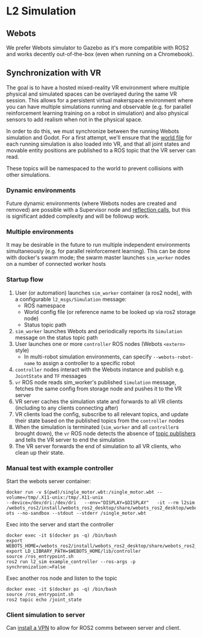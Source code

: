 # L2 Simulation

## Webots

We prefer Webots simulator to Gazebo as it's more compatible with ROS2 and works decently out-of-the-box (even when running on a Chromebook).

## Synchronization with VR

The goal is to have a hosted mixed-reality VR environment where multiple physical and simulated spaces can be overlayed during the same VR session. This allows for a persistent virtual makerspace environment where you can have multiple simulations running and observable (e.g. for parallel reinforcement learning training on a robot in simulation) and also physical sensors to add realism when not in the physical space.

In order to do this, we must synchronize between the running Webots simulation and Godot. For a first attempt, we'll ensure that the [world file](https://cyberbotics.com/doc/reference/webots-world-files) for each running simulation is also loaded into VR, and that all joint states and movable entity positions are published to a ROS topic that the VR server can read.

These topics will be namespaced to the world to prevent collisions with other simulations.

### Dynamic environments

Future dynamic environments (where Webots nodes are created and removed) are possible with a Supervisor node and [reflection calls](https://cyberbotics.com/doc/reference/supervisor?tab-language=python#wb_supervisor_field_get_mf_node), but this is significant added complexity and will be followup work. 

### Multiple environments

It may be desirable in the future to run multiple independent environments simultaneously (e.g. for parallel reinforcement learning). This can be done with docker's swarm mode; the swarm master launches `sim_worker` nodes on a number of connected worker hosts 

### Startup flow

1. User (or automation) launches `sim_worker` container (a ros2 node), with a configurable `l2_msgs/Simulation` message:
   * ROS namespace
   * World config file (or reference name to be looked up via ros2 storage node)
   * Status topic path
1. `sim_worker` launches Webots and periodically reports its `Simulation` message on the status topic path
1. User launches one or more `controller` ROS nodes (Webots `<extern>` style)
   * In multi-robot simulation environments, can specify `--webots-robot-name` to assign a controller to a specific robot
1. `controller` nodes interact with the Webots instance and publish e.g. `JointState` and `TF` messages
1. `vr` ROS node reads sim_worker's published `Simulation` message, fetches the same config from storage node and pushes it to the VR server
1. VR server caches the simulation state and forwards to all VR clients (including to any clients connecting after)
1. VR clients load the config, subscribe to all relevant topics, and update their state based on the published topics from the `controller` nodes
1. When the simulation is terminated (`sim_worker` and all `controller`s brought down), the `vr` ROS node detects the absence of [topic publishers](http://docs.ros2.org/crystal/api/rclpy/api/node.html#rclpy.node.Node.count_publishers) and tells the VR server to end the simulation
1. The VR server forwards the end of simulation to all VR clients, who clean up their state.

### Manual test with example controller

Start the webots server container:

```
docker run -v $(pwd)/single_motor.wbt:/single_motor.wbt --volume=/tmp/.X11-unix:/tmp/.X11-unix   
--device=/dev/dri:/dev/dri   --env="DISPLAY=$DISPLAY"   -it --rm l2sim /webots_ros2/install/webots_ros2_desktop/share/webots_ros2_desktop/webots/web
ots --no-sandbox --stdout --stderr /single_motor.wbt
```

Exec into the server and start the controller

```
docker exec -it $(docker ps -q) /bin/bash
export WEBOTS_HOME=/webots_ros2/install/webots_ros2_desktop/share/webots_ros2_desktop/webots/
export LD_LIBRARY_PATH=$WEBOTS_HOME/lib/controller
source /ros_entrypoint.sh
ros2 run l2_sim example_controller --ros-args -p synchronization:=False
```

Exec another ros node and listen to the topic

```
docker exec -it $(docker ps -q) /bin/bash
source /ros_entrypoint.sh
ros2 topic echo /joint_state
```

### Client simulation to server

Can [install a VPN](https://www.cyberciti.biz/faq/howto-setup-openvpn-server-on-ubuntu-linux-14-04-or-16-04-lts/) to allow for ROS2 comms between server and client.


